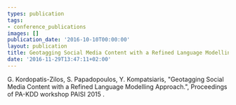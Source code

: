 ```yaml
---
types: publication
tags:
- conference_publications
images: []
publication_date: '2016-10-10T00:00:00'
layout: publication
title: Geotagging Social Media Content with a Refined Language Modelling Approach.
date: '2016-11-29T13:47:11+02:00'
---
```

<p>G. Kordopatis-Zilos, S. Papadopoulos, Y. Kompatsiaris, "Geotagging Social Media Content with a Refined Language Modelling Approach.", Proceedings of PA-KDD workshop PAISI 2015 .</p>
